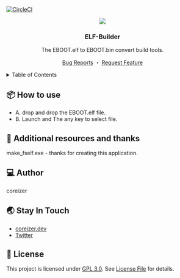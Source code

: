 [![CircleCI](https://dl.circleci.com/status-badge/img/gh/coreizer/ChatHub/tree/master.svg?style=svg&circle-token=8e9b8e671195f8a13aeb2cff2cd445d618ab2184)](https://dl.circleci.com/status-badge/redirect/gh/coreizer/ChatHub/tree/master)

<div align="center">
  <a href="https://github.com/coreizer/ChatHub">
    <img src="./docs/logo.png">
  </a>

  <h3 align="center">ELF-Builder</h3>

  <p>The EBOOT.elf to EBOOT.bin convert build tools.</p>

  <p align="center">
    <a href="">Bug Reports</a>
    ・
    <a href="">Request Feature</a>
  </p>
</div>

<details>
  <summary>Table of Contents</summary>
  <ol>
    <li><a href="#📦-how-to-use">How to use</a></li>
    <li><a href="#🙏-additional-resources-and-thanks">dditional resources and thanks</a></li>
    <li><a href="#💻-author">Author</a></li>
    <li><a href="#🌏-stay-in-touch">Stay In Touch</a></li>
    <li><a href="#📝-license">License</a></li>
  </ol>
</details>

## 📦 How to use

- A. drop and drop the EBOOT.elf file.
- B. Launch and The any key to select file.

## 🙏 Additional resources and thanks

make_fself.exe - thanks for creating this application.

## 💻 Author

coreizer

## 🌏 Stay In Touch

- [coreizer.dev](https://www.coreizer.dev)
- [Twitter](https://www.twitter.com/coreizer)

## 📝 License

This project is licensed under [GPL 3.0](https://opensource.org/license/lgpl-3-0/). See [License File](LICENSE) for details.
